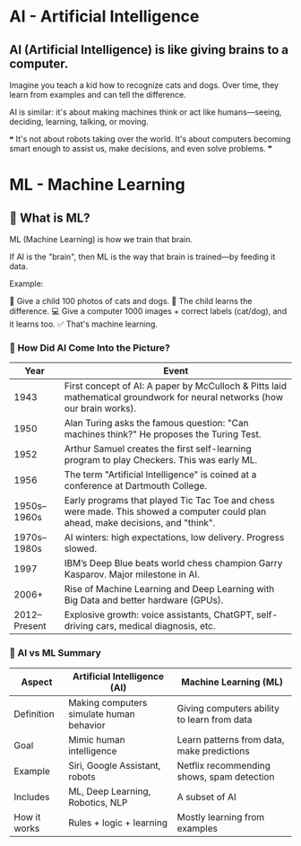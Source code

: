 # AI - Artificial Intelligence

## AI (Artificial Intelligence) is like giving brains to a computer.

Imagine you teach a kid how to recognize cats and dogs. Over time, they learn from examples and can tell the difference.

AI is similar: it's about making machines think or act like humans—seeing, deciding, learning, talking, or moving.

❝ It's not about robots taking over the world. It's about computers becoming smart enough to assist us, make decisions, and even solve problems. ❞

# ML - Machine Learning

## 🧠 What is ML? 
ML (Machine Learning) is how we train that brain.

If AI is the "brain", then ML is the way that brain is trained—by feeding it data.

Example:

🧒 Give a child 100 photos of cats and dogs.
🧠 The child learns the difference.
💻 Give a computer 1000 images + correct labels (cat/dog), and it learns too.
✅ That's machine learning.



### 🤖 How Did AI Come Into the Picture?
| Year           | Event                                                                                     |
|----------------|-------------------------------------------------------------------------------------------|
| 1943           | First concept of AI: A paper by McCulloch & Pitts laid mathematical groundwork for neural networks (how our brain works). |
| 1950           | Alan Turing asks the famous question: "Can machines think?" He proposes the Turing Test. |
| 1952           | Arthur Samuel creates the first self-learning program to play Checkers. This was early ML.|
| 1956           | The term "Artificial Intelligence" is coined at a conference at Dartmouth College.        |
| 1950s–1960s    | Early programs that played Tic Tac Toe and chess were made. This showed a computer could plan ahead, make decisions, and "think". |
| 1970s–1980s    | AI winters: high expectations, low delivery. Progress slowed.                             |
| 1997           | IBM’s Deep Blue beats world chess champion Garry Kasparov. Major milestone in AI.        |
| 2006+          | Rise of Machine Learning and Deep Learning with Big Data and better hardware (GPUs).     |
| 2012–Present   | Explosive growth: voice assistants, ChatGPT, self-driving cars, medical diagnosis, etc.  |



### 🧠 AI vs ML Summary
| Aspect       | Artificial Intelligence (AI)                       | Machine Learning (ML)                                  |
|--------------|----------------------------------------------------|--------------------------------------------------------|
| Definition   | Making computers simulate human behavior           | Giving computers ability to learn from data            |
| Goal         | Mimic human intelligence                           | Learn patterns from data, make predictions             |
| Example      | Siri, Google Assistant, robots                     | Netflix recommending shows, spam detection             |
| Includes     | ML, Deep Learning, Robotics, NLP                   | A subset of AI                                         |
| How it works | Rules + logic + learning                           | Mostly learning from examples                          |
